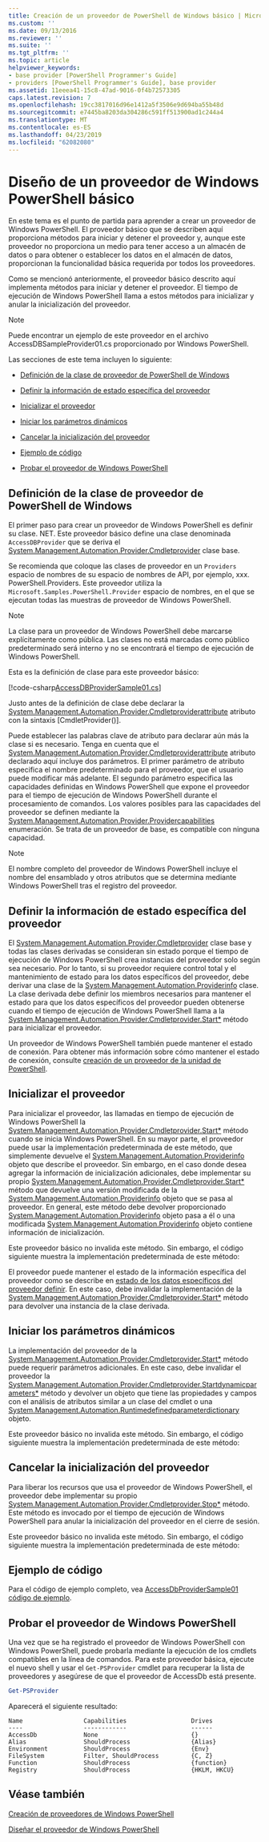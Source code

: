 ```yaml
---
title: Creación de un proveedor de PowerShell de Windows básico | Microsoft Docs
ms.custom: ''
ms.date: 09/13/2016
ms.reviewer: ''
ms.suite: ''
ms.tgt_pltfrm: ''
ms.topic: article
helpviewer_keywords:
- base provider [PowerShell Programmer's Guide]
- providers [PowerShell Programmer's Guide], base provider
ms.assetid: 11eeea41-15c8-47ad-9016-0f4b72573305
caps.latest.revision: 7
ms.openlocfilehash: 19cc3817016d96e1412a5f3506e9d694ba55b48d
ms.sourcegitcommit: e7445ba8203da304286c591ff513900ad1c244a4
ms.translationtype: MT
ms.contentlocale: es-ES
ms.lasthandoff: 04/23/2019
ms.locfileid: "62082080"
---
```

# <a name="creating-a-basic-windows-powershell-provider"></a>Diseño de un proveedor de Windows PowerShell básico

En este tema es el punto de partida para aprender a crear un proveedor de Windows PowerShell. El proveedor básico que se describen aquí proporciona métodos para iniciar y detener el proveedor y, aunque este proveedor no proporciona un medio para tener acceso a un almacén de datos o para obtener o establecer los datos en el almacén de datos, proporcionan la funcionalidad básica requerida por todos los proveedores.

Como se mencionó anteriormente, el proveedor básico descrito aquí implementa métodos para iniciar y detener el proveedor. El tiempo de ejecución de Windows PowerShell llama a estos métodos para inicializar y anular la inicialización del proveedor.

> [!NOTE]
> Puede encontrar un ejemplo de este proveedor en el archivo AccessDBSampleProvider01.cs proporcionado por Windows PowerShell.

Las secciones de este tema incluyen lo siguiente:

- [Definición de la clase de proveedor de PowerShell de Windows](#Defining-the-Windows-PowerShell-Provider-Class)

- [Definir la información de estado específica del proveedor](#Defining-Provider-Specific-State-Information)

- [Inicializar el proveedor](#Initializing-the-Provider)

- [Iniciar los parámetros dinámicos](#Start-Dynamic-Parameters)

- [Cancelar la inicialización del proveedor](#Uninitializing-the-Provider)

- [Ejemplo de código](#Code-Sample)

- [Probar el proveedor de Windows PowerShell](#Testing-the-Windows-PowerShell-Provider)

## <a name="defining-the-windows-powershell-provider-class"></a>Definición de la clase de proveedor de PowerShell de Windows

El primer paso para crear un proveedor de Windows PowerShell es definir su clase. NET. Este proveedor básico define una clase denominada `AccessDBProvider` que se deriva el [System.Management.Automation.Provider.Cmdletprovider](/dotnet/api/System.Management.Automation.Provider.CmdletProvider) clase base.

Se recomienda que coloque las clases de proveedor en un `Providers` espacio de nombres de su espacio de nombres de API, por ejemplo, xxx. PowerShell.Providers. Este proveedor utiliza la `Microsoft.Samples.PowerShell.Provider` espacio de nombres, en el que se ejecutan todas las muestras de proveedor de Windows PowerShell.

> [!NOTE]
> La clase para un proveedor de Windows PowerShell debe marcarse explícitamente como pública. Las clases no está marcadas como público predeterminado será interno y no se encontrará el tiempo de ejecución de Windows PowerShell.

Esta es la definición de clase para este proveedor básico:

[!code-csharp[AccessDBProviderSample01.cs](../../powershell-sdk-samples/SDK-2.0/csharp/AccessDBProviderSample01/AccessDBProviderSample01.cs#L23-L24 "AccessDBProviderSample01.cs")]

Justo antes de la definición de clase debe declarar la [System.Management.Automation.Provider.Cmdletproviderattribute](/dotnet/api/System.Management.Automation.Provider.CmdletProviderAttribute) atributo con la sintaxis [CmdletProvider()].

Puede establecer las palabras clave de atributo para declarar aún más la clase si es necesario. Tenga en cuenta que el [System.Management.Automation.Provider.Cmdletproviderattribute](/dotnet/api/System.Management.Automation.Provider.CmdletProviderAttribute) atributo declarado aquí incluye dos parámetros. El primer parámetro de atributo especifica el nombre predeterminado para el proveedor, que el usuario puede modificar más adelante. El segundo parámetro especifica las capacidades definidas en Windows PowerShell que expone el proveedor para el tiempo de ejecución de Windows PowerShell durante el procesamiento de comandos. Los valores posibles para las capacidades del proveedor se definen mediante la [System.Management.Automation.Provider.Providercapabilities](/dotnet/api/System.Management.Automation.Provider.ProviderCapabilities) enumeración. Se trata de un proveedor de base, es compatible con ninguna capacidad.

> [!NOTE]
> El nombre completo del proveedor de Windows PowerShell incluye el nombre del ensamblado y otros atributos que se determina mediante Windows PowerShell tras el registro del proveedor.

## <a name="defining-provider-specific-state-information"></a>Definir la información de estado específica del proveedor

El [System.Management.Automation.Provider.Cmdletprovider](/dotnet/api/System.Management.Automation.Provider.CmdletProvider) clase base y todas las clases derivadas se consideran sin estado porque el tiempo de ejecución de Windows PowerShell crea instancias del proveedor solo según sea necesario. Por lo tanto, si su proveedor requiere control total y el mantenimiento de estado para los datos específicos del proveedor, debe derivar una clase de la [System.Management.Automation.Providerinfo](/dotnet/api/System.Management.Automation.ProviderInfo) clase. La clase derivada debe definir los miembros necesarios para mantener el estado para que los datos específicos del proveedor pueden obtenerse cuando el tiempo de ejecución de Windows PowerShell llama a la [System.Management.Automation.Provider.Cmdletprovider.Start*](/dotnet/api/System.Management.Automation.Provider.CmdletProvider.Start) método para inicializar el proveedor.

Un proveedor de Windows PowerShell también puede mantener el estado de conexión. Para obtener más información sobre cómo mantener el estado de conexión, consulte [creación de un proveedor de la unidad de PowerShell](./creating-a-windows-powershell-drive-provider.md).

## <a name="initializing-the-provider"></a>Inicializar el proveedor

Para inicializar el proveedor, las llamadas en tiempo de ejecución de Windows PowerShell la [System.Management.Automation.Provider.Cmdletprovider.Start*](/dotnet/api/System.Management.Automation.Provider.CmdletProvider.Start) método cuando se inicia Windows PowerShell. En su mayor parte, el proveedor puede usar la implementación predeterminada de este método, que simplemente devuelve el [System.Management.Automation.Providerinfo](/dotnet/api/System.Management.Automation.ProviderInfo) objeto que describe el proveedor. Sin embargo, en el caso donde desea agregar la información de inicialización adicionales, debe implementar su propio [System.Management.Automation.Provider.Cmdletprovider.Start*](/dotnet/api/System.Management.Automation.Provider.CmdletProvider.Start) método que devuelve una versión modificada de la [ System.Management.Automation.Providerinfo](/dotnet/api/System.Management.Automation.ProviderInfo) objeto que se pasa al proveedor. En general, este método debe devolver proporcionado [System.Management.Automation.Providerinfo](/dotnet/api/System.Management.Automation.ProviderInfo) objeto pasa a él o una modificada [System.Management.Automation.Providerinfo](/dotnet/api/System.Management.Automation.ProviderInfo) objeto contiene información de inicialización.

Este proveedor básico no invalida este método. Sin embargo, el código siguiente muestra la implementación predeterminada de este método:

<!-- TODO!!!: review snippet reference  [!CODE [Msh_samplesaccessdbprov01#accessdbprov01ProviderStart](Msh_samplesaccessdbprov01#accessdbprov01ProviderStart)]  -->

El proveedor puede mantener el estado de la información específica del proveedor como se describe en [estado de los datos específicos del proveedor definir](#Defining-Provider-Specific-State-Information). En este caso, debe invalidar la implementación de la [System.Management.Automation.Provider.Cmdletprovider.Start*](/dotnet/api/System.Management.Automation.Provider.CmdletProvider.Start) método para devolver una instancia de la clase derivada.

## <a name="start-dynamic-parameters"></a>Iniciar los parámetros dinámicos

La implementación del proveedor de la [System.Management.Automation.Provider.Cmdletprovider.Start*](/dotnet/api/System.Management.Automation.Provider.CmdletProvider.Start) método puede requerir parámetros adicionales. En este caso, debe invalidar el proveedor la [System.Management.Automation.Provider.Cmdletprovider.Startdynamicparameters*](/dotnet/api/System.Management.Automation.Provider.CmdletProvider.StartDynamicParameters) método y devolver un objeto que tiene las propiedades y campos con el análisis de atributos similar a un clase del cmdlet o una [System.Management.Automation.Runtimedefinedparameterdictionary](/dotnet/api/System.Management.Automation.RuntimeDefinedParameterDictionary) objeto.

Este proveedor básico no invalida este método. Sin embargo, el código siguiente muestra la implementación predeterminada de este método:

<!-- TODO!!!: review snippet reference  [!CODE [Msh_samplesaccessdbprov01#accessdbprov01ProviderDynamicParameters](Msh_samplesaccessdbprov01#accessdbprov01ProviderDynamicParameters)]  -->

## <a name="uninitializing-the-provider"></a>Cancelar la inicialización del proveedor

Para liberar los recursos que usa el proveedor de Windows PowerShell, el proveedor debe implementar su propio [System.Management.Automation.Provider.Cmdletprovider.Stop*](/dotnet/api/System.Management.Automation.Provider.CmdletProvider.Stop) método. Este método es invocado por el tiempo de ejecución de Windows PowerShell para anular la inicialización del proveedor en el cierre de sesión.

Este proveedor básico no invalida este método. Sin embargo, el código siguiente muestra la implementación predeterminada de este método:

<!-- TODO!!!: review snippet reference  [!CODE [Msh_samplesaccessdbprov01#accessdbprov01ProviderStop](Msh_samplesaccessdbprov01#accessdbprov01ProviderStop)]  -->

## <a name="code-sample"></a>Ejemplo de código

Para el código de ejemplo completo, vea [AccessDbProviderSample01 código de ejemplo](./accessdbprovidersample01-code-sample.md).

## <a name="testing-the-windows-powershell-provider"></a>Probar el proveedor de Windows PowerShell

Una vez que se ha registrado el proveedor de Windows PowerShell con Windows PowerShell, puede probarla mediante la ejecución de los cmdlets compatibles en la línea de comandos. Para este proveedor básica, ejecute el nuevo shell y usar el `Get-PSProvider` cmdlet para recuperar la lista de proveedores y asegúrese de que el proveedor de AccessDb está presente.

```powershell
Get-PSProvider
```

Aparecerá el siguiente resultado:

```output
Name                 Capabilities                  Drives
----                 ------------                  ------
AccessDb             None                          {}
Alias                ShouldProcess                 {Alias}
Environment          ShouldProcess                 {Env}
FileSystem           Filter, ShouldProcess         {C, Z}
Function             ShouldProcess                 {function}
Registry             ShouldProcess                 {HKLM, HKCU}
```

## <a name="see-also"></a>Véase también

[Creación de proveedores de Windows PowerShell](./how-to-create-a-windows-powershell-provider.md)

[Diseñar el proveedor de Windows PowerShell](./designing-your-windows-powershell-provider.md)